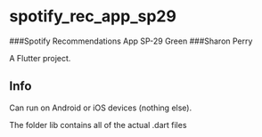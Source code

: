 # spotify_rec_app_sp29
###Spotify Recommendations App SP-29 Green
###Sharon Perry

A Flutter project.

## Info
Can run on Android or iOS devices (nothing else).

The folder lib contains all of the actual .dart files
